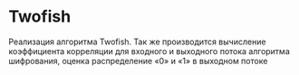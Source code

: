 # Twofish
Реализация алгоритма Twofish. Так же производится вычисление коэффициента корреляции для входного и выходного потока алгоритма шифрования, оценка распределение «0» и «1» в выходном потоке
